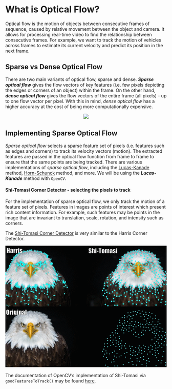 # What is Optical Flow?

Optical flow is the motion of objects between consecutive
frames of sequence, caused by relative movement between the
object and camera. It allows for processing real-time video
to find the relationship between consecutive frames. For example,
we want to track the motion of vehicles across frames to estimate
its current velocity and predict its position in the next frame.

## Sparse vs Dense Optical Flow

There are two main variants of optical flow, sparse and dense.
__*Sparse optical flow*__ gives the flow vectors of key features
(i.e. few pixels depicting the edges or corners of an object)
within the frame. On the other hand, __*dense optical flow*__  gives 
the flow vectors of the entire frame (all pixels) - up to one 
flow vector per pixel. With this in mind, *dense optical flow* 
has a higher accuracy at the cost of being more computationally expensive. 

<p align="center">
  <img src="imgs/sparse-vs-dense.gif">
</p>

## Implementing Sparse Optical Flow

*Sparse optical flow* selects a sparse feature set of pixels
(i.e. features such as edges and corners) to track its velocity
vectors (motion). The extracted features are passed in the optical
flow function from frame to frame to ensure that the same points are
being tracked. There are various implementations of
*sparse optical flow*, including the [Lucas-Kanade](https://en.wikipedia.org/wiki/Lucas%E2%80%93Kanade_method) method, [Horn-Schunck](https://en.wikipedia.org/wiki/Horn%E2%80%93Schunck_method) method, and more. We will be using the
__*Lucas-Kanade*__ method with `OpenCV`.

#### Shi-Tomasi Corner Detector - selecting the pixels to track

For the implementation of sparse optical flow, we only track the motion
of a feature set of pixels. Features in images are points of interest which
present rich content information. For example, such features may be points
in the image that are invariant to translation, scale, rotation, and intensity
such as corners.

The [Shi-Tomasi Corner Detector](https://en.wikipedia.org/wiki/Corner_detection#The_Harris_&_Stephens_/_Shi%E2%80%93Tomasi_corner_detection_algorithms) is very similar to the Harris Corner Detector.

<p align="center">
  <img src="imgs/harris-vs-shi-tomasi.gif">
</p>

The documentation of OpenCV’s implementation of Shi-Tomasi via
`goodFeaturesToTrack()` may be found [here](https://docs.opencv.org/3.0-beta/modules/imgproc/doc/feature_detection.html#goodfeaturestotrack).


